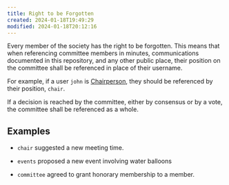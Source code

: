 ```yaml
---
title: Right to be Forgotten
created: 2024-01-18T19:49:29
modified: 2024-01-18T20:12:16
---
```


Every member of the society has the right to be forgotten. This means that when referencing committee members in minutes, communications documented in this repository, and any other public place, their position on the committee shall be referenced in place of their username.

For example, if a user `john` is [Chairperson](../../committee/Chairperson.md), they should be referenced by their position, `chair`.

If a decision is reached by the committee, either by consensus or by a vote, the committee shall be referenced as a whole.

## Examples

- `chair` suggested a new meeting time.

- `events` proposed a new event involving water balloons

- `committee` agreed to grant honorary membership to a member.
